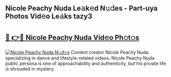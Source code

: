 ## Nicole Peachy Nuda Le𝚊k𝚎d N𝚞𝚍es - Part-uya Photos Vid𝚎o Le𝚊ks tazy3

# <h2><a href="http://fbeg7si.evod.top/?m=Nicole+Peachy+Nuda">🔗 👉🔴 Nicole Peachy Nuda Vid𝚎o Ph𝚘t𝚘s</a></h2>

[![Nicole Peachy Nuda N𝚞d𝚎s](https://i.imgur.com/8V9OHl7.gif)](http://fbeg7si.evod.top/?m=Nicole+Peachy+Nuda)
Content creator Nicole Peachy Nuda specializing in dance and lifestyle-related videos. Nicole Peachy Nuda public persona is one of approachability and authenticity, but his private life is shrouded in mystery. 

